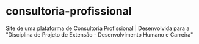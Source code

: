 # consultoria-profissional
Site de uma plataforma de Consultoria Profissional | Desenvolvida para a "Disciplina de Projeto de Extensão - Desenvolvimento Humano e Carreira"
